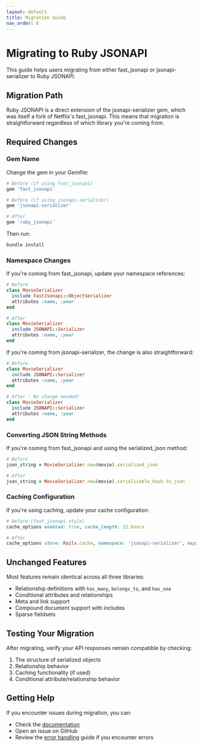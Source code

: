 ```yaml
---
layout: default
title: Migration Guide
nav_order: 6
---
```


# Migrating to Ruby JSONAPI

This guide helps users migrating from either fast_jsonapi or jsonapi-serializer to Ruby JSONAPI.

## Migration Path

Ruby JSONAPI is a direct extension of the jsonapi-serializer gem, which was itself a fork of Netflix's fast_jsonapi. This means that migration is straightforward regardless of which library you're coming from.

## Required Changes

### Gem Name

Change the gem in your Gemfile:

```ruby
# Before (if using fast_jsonapi)
gem 'fast_jsonapi'

# Before (if using jsonapi-serializer)
gem 'jsonapi-serializer'

# After
gem 'ruby_jsonapi'
```

Then run:

```bash
bundle install
```

### Namespace Changes

If you're coming from fast_jsonapi, update your namespace references:

```ruby
# Before
class MovieSerializer
  include FastJsonapi::ObjectSerializer
  attributes :name, :year
end

# After
class MovieSerializer
  include JSONAPI::Serializer
  attributes :name, :year
end
```

If you're coming from jsonapi-serializer, the change is also straightforward:

```ruby
# Before
class MovieSerializer
  include JSONAPI::Serializer
  attributes :name, :year
end

# After - No change needed!
class MovieSerializer
  include JSONAPI::Serializer
  attributes :name, :year
end
```

### Converting JSON String Methods

If you're coming from fast_jsonapi and using the serialized_json method:

```ruby
# Before
json_string = MovieSerializer.new(movie).serialized_json

# After
json_string = MovieSerializer.new(movie).serializable_hash.to_json
```

### Caching Configuration

If you're using caching, update your cache configuration:

```ruby
# Before (fast_jsonapi style)
cache_options enabled: true, cache_length: 12.hours

# After
cache_options store: Rails.cache, namespace: 'jsonapi-serializer', expires_in: 12.hours
```

## Unchanged Features

Most features remain identical across all three libraries:

- Relationship definitions with `has_many`, `belongs_to`, and `has_one`
- Conditional attributes and relationships
- Meta and link support
- Compound document support with includes
- Sparse fieldsets

## Testing Your Migration

After migrating, verify your API responses remain compatible by checking:

1. The structure of serialized objects
2. Relationship behavior
3. Caching functionality (if used)
4. Conditional attribute/relationship behavior

## Getting Help

If you encounter issues during migration, you can:

- Check the [documentation](index.md)
- Open an issue on GitHub
- Review the [error handling](error_handling.md) guide if you encounter errors